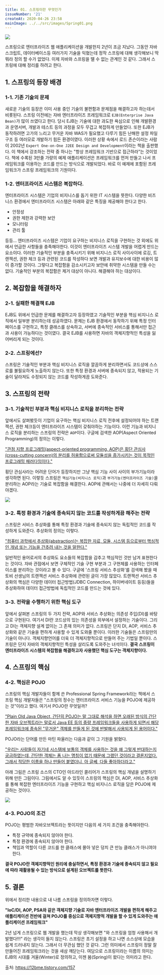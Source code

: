 ```yaml
---
title: 01. 스프링이란 무엇인가
issueNumber: '21'
createAt: 2020-04-26 23:58
mainImage: ../../src/images/Spring01.png
---
```


<img src="../../src/images/Spring01.png" ></img>

스프링으로 엔터프라이즈 웹 애플리케이션을 개발한지 2년이 조금 지났다. 그동안 자바스크립트, 데이터베이스등 여러가지 기술을 익혔는데 정작 스프링에 대해 생각해보니 딱 뭐라 정의 할 수가 없었다. 이제 자바와 스프링을 땔 수 없는 관계인 것 같다. 그래서 스프링에 대해 정리를 하려고 한다.

## 1. 스프링의 등장 배경

### 1-1. 기존 기술의 문제

새로운 기술의 등장은 이미 사용 중인 기술의 불편함과 문제점을 해결하고자 하는데서 비롯된다. 스프링 이전에는 자바 엔터프라이즈 프레임워크로 `EJB(Enterprise Java Bean)`가 많이 쓰였다고 한다. 당시 EJB는 기술에 대한 과도한 욕심으로 인해 개발환경과 운영서버, 개발과 테스트 등의 과정을 모두 무겁고 복잡하게 만들었다. 또한 EJB가 동작하려면 고가의 느리고 무거운 자바 WAS가 필요했고 다루기 힘든 난해한 설정 파일 구조 등 여러모로 개발하기 힘든 환경이였다. 이러한 상황 속에서 로드 존슨이라는 사람이 2002년 `Expert One-on-One J2EE Design and Development`이라는 책을 출판했다. 이 책에서 강조하는 전략 중 하나는 "항상 프레임워크 기반으로 접근하라"는 것이었다. 책에 수록된 3만줄 가량의 예제 애플리케이션은 프레임워크를 먼저 만들고 나서 프레임워크를 이용하는 코드를 만드는 방식으로 개발되었다. 바로 이 예제에 포함된 프레임워크가 스프링 프레임워크의 기원이다.

### 1-2. 엔터프라이즈 시스템은 복잡하다.

엔터프라이즈 시스템은 기업의 비지니스를 돕기 위한 IT 시스템을 뜻한다. 다양한 비즈니스 환경에서 엔터프라이즈 시스템은 아래와 같은 특징을 제공해야 한다고 한다.

- 안정성
- 권한 제한과 강력한 보안
- 모니터링
- 관리 툴

등등... 엔터프라이즈 시스템은 기업이 요구하는 비지니스 로직을 구현하는 것 외에도 위에서 언급한 사항들을 충족해야한다. 이것이 엔터프라이즈 시스템 개발을 어렵게 만드는 요소이다. 이러한 기술적인 부분을 충족시키기 위해 비지니스 로직 사이사이에 로깅, 트랜잭션, 권한 체크 등과 관련된 코드를 작성하다 보면 개발과 유지보수에 대한 비용이 많이 증가할 것이다. 그렇다고 복잡함을 감소시키고자 보안에 취약한 시스템을 만들 수는 없다. 기술적인 부분의 복잡함은 제거 대상이 아니다. 해결해야 하는 대상이다.

## 2. 복잡함을 해결하자

### 2-1. 실패한 해결책 EJB

EJB도 위에서 언급한 문제를 해결하고자 등장하였고 기술적인 부분을 핵심 비지니스 로직에서 일부분 분리하는데 성공하였다. 문제는 EJB 환경에서 동작하기 위해 특정 인터페이스를 구현하고, 특정 클래스를 상속하고, 서버에 종속적인 서비스를 통해서만 접근과 사용이 가능하다는 것이였다. 결국 EJB를 사용하면 자바의 객체지향적인 특성을 잃어버리게 되는 것이다.

### 2-2. 스프링에선?

스프링은 기술적인 부분과 핵심 비지니스 로직을 깔끔하게 분리하면서도 코드상에 스스로를 불필요하게 노출하지 않는다. 또한 특정 환경과 서버에 종속되지 않고, 적용되는 기술이 달라져도 수정되지 않는 코드를 작성하게끔 도와준다.

## 3. 스프링의 전략

### 3-1. 기술적인 부분과 핵심 비지니스 로직을 분리하는 전략

앞에서도 살펴봤듯이 기업이 요구하는 핵심 비지니스 로직 전후에 설정되어야 하는 트랜잭션, 권한 체크등이 엔터프라이즈 시스템이 갖춰야하는 기능이다. 이런 기능과 비지니스 로직을 분리하는 스프링의 전략은 `AOP`이다. 구글에 검색한 AOP(Aspect Oriented Programming)의 정의는 이렇다.

["관점 지향 프로그래밍(aspect-oriented programming, AOP)은 횡단 관심사(cross-cutting concern)의 분리를 허용함으로써 모듈성을 증가시키는 것이 목적인 프로그래밍 패러다임이다." ](https://ko.wikipedia.org/wiki/%EA%B4%80%EC%A0%90_%EC%A7%80%ED%96%A5_%ED%94%84%EB%A1%9C%EA%B7%B8%EB%9E%98%EB%B0%8D)

횡단 관심사라는 어려운 단어가 등장하지만 그냥 핵심 기능 사이 사이의 부가기능이라 생각하면 된다. 이렇듯 스프링은 `핵심기능(비지니스 로직)`과 `부가기능(엔터프라이즈 기술)`을 분리하는 AOP라는 기술로 복잡함을 해결한다. AOP에 관해서는 나중에 더 자세히 다뤄야겠다.

<img src="../../src/images/Spring01-01.png" ></img>
<br/>

### 3-2. 특정 환경과 기술에 종속되지 않는 코드를 작성하게끔 해주는 전략

스프링은 서비스 추상화를 통해 특정 환경과 기술에 종속되지 않는 독립적인 코드를 작성하게 도와준다. 추상화의 정의는 이렇다.

["컴퓨터 과학에서 추상화(abstraction)는 복잡한 자료, 모듈, 시스템 등으로부터 핵심적인 개념 또는 기능을 간추려 내는 것을 말한다."](<https://ko.wikipedia.org/wiki/%EC%B6%94%EC%83%81%ED%99%94_(%EC%BB%B4%ED%93%A8%ED%84%B0_%EA%B3%BC%ED%95%99)>)

일반적인 용어로서의 추상화도 요소들의 복잡함을 감추고 핵심적인 것만 남겨 표현한다는 것이다. 자바 관점에서 보면 구체적인 기술 구현 부분과 그 구현체를 사용하는 인터페이스를 분리하는 것이라고 볼 수 있다. 구글에 '스프링 서비스 추상화'를 검색해 봤을 때 토비 선생님의 트랜잭션 서비스 추상화에 관련된 글이 가장 많았다. 트랜잭션 서비스 추상화의 핵심은 다양한 데이터 접근방법(JDBC Connection, 하이버네이트 등등)들을 추상화하여 데이터 접근방법에 독립적인 코드를 만드는 것에 있다.

### 3-3. 전략을 수행하기 위한 핵심 도구

앞에서 살펴본 스프링의 두 가지 전략, AOP와 서비스 추상화는 의존성 주입(DI)를 바탕으로 구현된다. 여기서 DI란 코드상의 있는 의존성을 외부에서 설정하는 기술이다.
그리고 DI는 객체지향 설계 없이는 그 존재 의미가 없다. 스프링은 단지 DI, AOP, 서비스 추상화와 같은 기술을 편하게 사용할 수 있게 도와줄 뿐이다. 이러한 기술들은 스프링만의 기술이 아니다. 객체지향언어를 더욱 더 객체지향적으로 만들어 주는 기법일 뿐이다. 스프링은 단지 자바의 객체지향적인 특성을 살리도록 도와주는 녀석이다. **결국 스프링이 엔터프라이즈 시스템의 복잡함을 해결하고자 사용했던 핵심 도구는 객체지향이다.**

## 4. 스프링의 핵심

### 4-2. 핵심은 POJO

스프링의 핵심 개발자들이 함께 쓴 Professional Spring Framework라는 책에서 스프링 핵심 개발자들은 "스프링의 정수는 엔터프라이즈 서비스 기능을 POJO에 제공하는 것"이라고 했다. 여기서 POJO란 무엇일까?

["Plain Old Java Object, 간단히 POJO는 말 그대로 해석을 하면 오래된 방식의 간단한 자바 오브젝트라는 말로서 Java EE 등의 중량 프레임워크들을 사용하게 되면서 해당 프레임워크에 종속된 "무거운" 객체를 만들게 된 것에 반발해서 사용되게 된 용어이다."](https://ko.wikipedia.org/wiki/Plain_Old_Java_Object)

POJO라는 단어를 만든 마틴 파울러는 다음과 같이 그 기원을 밝혔다.

["우리는 사람들이 자기네 시스템에 보통의 객체를 사용하는 것을 왜 그렇게 반대하는지 궁금하였는데, 간단한 객체는 폼 나는 명칭이 없기 때문에 그랬던 것이라고 결론지었다. 그래서 적당한 이름을 하나 만들어 붙였더니, 아 글쎄, 다들 좋아하더라고."](https://ko.wikipedia.org/wiki/Plain_Old_Java_Object)

아래 그림은 스프링 소스의 CTO인 아드라인 콜리어가 스프링의 핵심 개념을 설명하기 위해 만든 그림이다. 그림에서도 알 수 있듯이 스프링의 핵심은 DI, AOP, 서비스 추상화를 통해 복잡한 엔터프라이즈 기능을 구현하고 핵심 비지니스 로직을 담은 POJO에 제공하는 것이다.

<img src="../../src/images/Spring01-02.png" ></img>
<br/>

### 4-3. POJO의 조건

POJO는 평범한 자바오브젝트라는 뜻이지만 다음의 세 가지 조건을 충족해야한다.

- 특정 규약에 종속되지 않아야 한다.
- 특정 환경에 종속되지 않아야 한다.
- 책임과 역할이 다른 코드를 한 클래스에 몰아 넣은 덩치 큰 만능 클래스가 아니여야 한다.

**결국 POJO란 객체지향적인 원리에 충실하면서, 특정 환경과 기술에 종속되지 않고 필요에 따라 재활용될 수 있는 방식으로 설계된 오브젝트를 뜻한다.**

## 5. 결론

위에서 정리한 내용으로 내 나름 스프링을 정의하자면 이렇다.

**"IoC/DI, AOP, PSA와 같은 객체지향 기술로 자바 엔터프라이즈 개발을 편하게 해주고 애플리케이션 전반에 걸쳐 POJO를 중심으로 객체지향적 개발을 할 수 있게 도와주는 애플리케이션 프레임워크"**

2년 넘게 스프링으로 웹 개발을 했는데 막상 생각해보면 "와 스프링을 엄청 사용해서 개발했다!!!" 라는 생각이 들지 않는다. 스프링은 초기 설정을 하고 나면 소스상에 모습을 쉽게 드러내지 않는다. 그래서 더 무관심 했던 것 같다. 그런 의미에서 스프링이 정말 잘 만들어진 프레임워크라는 것을 새삼 깨닫는다. 여담으로 스프링이라는 이름의 의미는 EJB의 시대를 겨울(Winter)로 정의하고, 이젠 봄(Spring)이 왔다는 의미라고 한다.

출처: https://12bme.tistory.com/157
